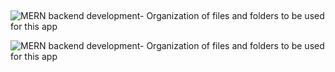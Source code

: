 ##

![MERN backend development- Organization of files and folders to be used for this app](https://user-images.githubusercontent.com/86598202/183109842-b128eb7c-e4ec-4a4e-9191-587de526da26.PNG)

![MERN backend development- Organization of files and folders to be used for this app](https://user-images.githubusercontent.com/86598202/186592355-c7d0d646-4d36-499f-a117-9053fd59623f.PNG)

